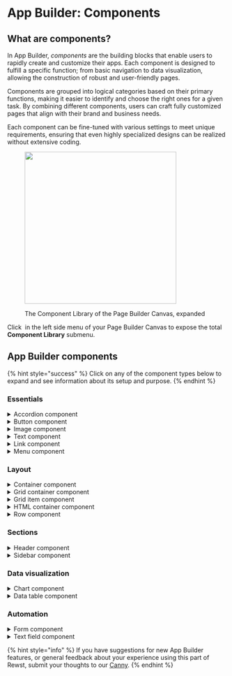 # App Builder: Components

## What are components?&#x20;

In App Builder, _components_ are the building blocks that enable users to rapidly create and customize their apps. Each component is designed to fulfill a specific function; from basic navigation to data visualization, allowing the construction of robust and user-friendly pages.&#x20;

Components are grouped into logical categories based on their primary functions, making it easier to identify and choose the right ones for a given task. By combining different components, users can craft fully customized pages that align with their brand and business needs.

Each component can be fine-tuned with various settings to meet unique requirements, ensuring that even highly specialized designs can be realized without extensive coding.

<figure><img src="../../.gitbook/assets/Screenshot 2025-08-21 at 6.36.34 PM.png" alt="" width="348"><figcaption><p>The Component Library of the Page Builder Canvas, expanded</p></figcaption></figure>

Click <img src="../../.gitbook/assets/Screenshot 2025-08-21 at 6.37.51 PM.png" alt="" data-size="line"> in the left side menu of your Page Builder Canvas to expose the total **Component Library** submenu.&#x20;

## App Builder components

{% hint style="success" %}
Click on any of the component types below to expand and see information about its setup and purpose.
{% endhint %}

### Essentials

<details>

<summary>Accordion component</summary>

Manage and organize information efficiently, particularly when users need to navigate through large sets of data or content. By showing one section at a time, it reduces visual clutter and enables a focused user experience.

### What the accordion component could be used for&#x20;

* Presenting FAQs, where each question expands into a detailed answer
* Organizing grouped content, like features or categories, for better readability
* Cleaner presentation of sidebar menu items
* Collapsing or expanding informational sections on dashboards or reports
* Providing step-by-step instructions, with each step expandable to reveal more details

<figure><img src="../../.gitbook/assets/Screenshot 2025-05-08 at 12.08.31 PM.png" alt=""><figcaption></figcaption></figure>

1. Click on the Accordion component on the canvas, after it has been added.
2. The **Properties** panel holds various configurable options. You can also edit text-based parts these configurations by clicking into their fields on the component and typing there directly.
   1. **Text Content**
      1. **Title**: Specify the title of the component.
      2. **Render details text**: Check or uncheck to show\hide text defined in the **Details** panel.
      3. **Details**: Text that will be displayed on the component.
   2. **Layout**
      1. **Start Expanded**: Check or uncheck to load component in default expanded\collapsed state.
      2. **Width:** Set the width of the component.
      3. **Override Theme**: Check the box to apply custom styling.
      4. **Colors**
         1. **Background**: Set the color of the component.
         2. **Text**: Set the color of the text in the component.
      5. **Margin**: Set the distance between the accordion and its surrounding components.
3. **Live Preview**: The canvas provides a live preview of your configured component(s) once you've made changes.

</details>

<details>

<summary>Button component</summary>

The button component allows you to integrate clickable buttons that trigger actions within your web applications. These buttons can initiate any number of functions, from submitting forms to redirecting users to other pages or executing custom scripts.

### What the button component could be used for

* Submitting forms and collecting user inputs.
* Redirecting users to other sections of the application or external resources.
* Initiating downloads or transactions.
* Triggering various functions defined within the application, such as opening a modal window or starting a workflow.

<figure><img src="../../.gitbook/assets/Screenshot 2025-08-22 at 9.18.40 AM.png" alt=""><figcaption></figcaption></figure>

### **Example use case for the button component** <a href="#example-use-case-for-the-button-component" id="example-use-case-for-the-button-component"></a>

For an MSP’s internal tool that manages client device setups, a Button component labeled "Deploy Software" could be implemented. This button could initiate a rewst workflow install or update software across client systems. By simplifying complex actions into a single button click, MSPs can ensure consistent software deployments, reduce human error, and increase operational efficiency.

### Add a button to your page <a href="#add-a-button-to-your-page" id="add-a-button-to-your-page"></a>

1. **Access the Canvas**: Open the page you're working on in edit mode, in App Platform.
2. **Drag-and-Drop**: Locate the 'Button' component in the component library, then drag and drop it onto the canvas.

### Configure the button component <a href="#configure-the-button-component" id="configure-the-button-component"></a>

1. **Select the component**: Click on the added 'Button' component to select it.
2. **Properties Panel**: On the properties panel, you'll find various configurable options:
   * **Button Text:** Specify the label on the button.
   * **Button Behavior**
     * **URL to Redirect on click:** Specify the URL to which the button redirects when clicked.
     * **As new tab**: Toggle to open the redirect URL in a new tab.
     * **Workflow**: Assign workflows to execute when the button is clicked.
     * **Open modal**: Select the modal that will load when the button is clicked. _(optional)_
   * **Colors**
     * **Background**: Set the color of the button.
     * **Text**: Set the color of the button's label.
   * **Margin**: Adjust the distance between the button component and its surrounding components.
   * **Padding**: Adjust the size of the button, relative to its label.
   * **Decoration**
     * **Style**: Set the style of the button; 'text', 'outlined', or 'contained'.
     * **Radius**: Adjust the degree of rounded appearance.
   * **Typography**
     * **Override Theme**: Toggle to enable\disable custom styling.
     * **Font Size**: Adjust the font size.
     * **Font Weight**: Adjust the font weight.
3. **Live Preview**: The canvas provides a live preview of your configured component(s) once you've made changes.

</details>

<details>

<summary>Image component</summary>

The image component allows you to integrate visual content into your web applications. This component is essential for conveying information visually and supporting the textual content within your applications.

### What the image component could be used for <a href="#what-the-image-component-could-be-used-for" id="what-the-image-component-could-be-used-for"></a>

* Showcasing product features or service details.
* Enhancing blog posts or articles with relevant visuals.
* Creating a more engaging user interface with graphical elements.
* Displaying logos or other branding materials to strengthen identity.

<figure><img src="../../.gitbook/assets/Screenshot 2025-08-22 at 9.19.50 AM.png" alt=""><figcaption></figcaption></figure>

### **Example use case for the image component** <a href="#example-use-case-for-the-image-component" id="example-use-case-for-the-image-component"></a>

An MSP might use the Image component to enhance a tutorial page on their client portal. By incorporating screenshots and diagrams, they can visually guide clients through the steps to set up a VPN or configure email settings on various devices. This not only makes the instructions clearer and more accessible but also reduces the cognitive load on users, potentially decreasing the number of support calls and increasing client satisfaction with the self-service options provided.

### Add an image to your page <a href="#add-an-image-to-your-page" id="add-an-image-to-your-page"></a>

1. **Access the Canvas**: Open the page you're working on in edit mode, in App Platform.
2. **Drag-and-Drop**: Locate the 'Image' component in the component library, then drag and drop it onto the canvas.

### Configure the image component <a href="#configure-the-image-component" id="configure-the-image-component"></a>

1. **Select the component**: Click on the added 'Image' component to select it.
2. **Properties Panel**: On the properties panel, you'll find various configurable options:
   * **Source URL**: Specify the URL of the image.
   * **Link**: Specify the URL to which the image redirects when clicked.
   * **Open link as new tab**: Toggle to open the Link URL in a new tab.
   * **In-line styles**: Define custom CSS properties for the component.
3. **Live Preview**: The canvas provides a live preview of your configured component(s) once you've made changes.

</details>

<details>

<summary>Text component</summary>

The text component allows you to incorporate customizable text blocks into your web applications. This component is essential for adding readable content that informs, guides, or communicates with users, making it a fundamental element for building any web-based interface.

### What the text component could be used for <a href="#what-the-text-component-could-be-used-for" id="what-the-text-component-could-be-used-for"></a>

* Displaying informative content like service descriptions, company information, or user guides.
* Showing dynamic text content, such as user names, statuses, or other personalized information.
* Creating headers, labels, or annotations that help users navigate and understand the layout and functions of the application.

<figure><img src="../../.gitbook/assets/Screenshot 2025-08-22 at 9.21.23 AM.png" alt=""><figcaption></figcaption></figure>

### **Example use case for the text component** <a href="#example-use-case-for-the-text-component" id="example-use-case-for-the-text-component"></a>

In a service management application, the Text component could be employed to provide detailed descriptions of each service offered, such as network security monitoring, data backup solutions, or technical support services. Each service page could feature headings, subheadings, and paragraphs that explain what the service includes, its benefits, and how clients can subscribe or inquire for more details.

### Add text component to your page <a href="#add-text-component-to-your-page" id="add-text-component-to-your-page"></a>

1. **Access the Canvas**: Open the page you're working on in edit mode, in App Platform.
2. **Drag-and-Drop**: Locate the 'Text' component in the component library, then drag and drop it onto the canvas.

### Configure the text component <a href="#configure-the-text-component" id="configure-the-text-component"></a>

1. **Select the component**: Click on the added 'Text' component to select it.
2. **Properties Panel**: On the properties panel, you'll find various configurable options:
   * **Text**: Define the text that will be displayed in the component
   * **Typography**
     * **Text Variant**: Set the style of the text.
     * **Font Size**: Adjust the size of the text.
     * **Align**: Set the alignment of the text in the component; 'Left', 'Center' or 'Right'.
     * **Weight**: Set the weigh of the font; 'Regular', 'Medium' or 'Bold'.
     * **Appearance**
       * **Text**: Set the color of the text.
       * **Shadow**: Adjust the intensity of the text's shadow.
     * **Margin**: Adjust the distance between the text component and its surrounding components.
3. **Live Preview**: The canvas provides a live preview of your configured component(s) once you've made changes.

[\
](https://docs.rewst.help/documentation/app-builder/components/sidebar)

</details>

<details>

<summary>Link component</summary>

The link component allows you to embed hyperlinks within your apps, enabling users to navigate to different sections with the app or external sites, or even to download resources with just a click.

### What the link component could be used for <a href="#what-the-link-component-could-be-used-for" id="what-the-link-component-could-be-used-for"></a>

* Navigating to different pages within the application.
* Linking to external websites that provide additional information or resources.
* Downloading files, such as PDFs, directly from the application.
* Initiating email communications by linking to "mailto:" addresses, or other, URL syntax's.

<figure><img src="../../.gitbook/assets/Screenshot 2025-08-22 at 9.22.48 AM (1).png" alt=""><figcaption></figcaption></figure>

### **Example use case for the link component** <a href="#example-use-case-for-the-link-component" id="example-use-case-for-the-link-component"></a>

Consider an internal company portal where employees need to access various departments. The Link component could be used to create a central dashboard with links to each department. For instance, clicking on a "Human Resources" link might take an employee to an internal HR page where they can find forms and contact information, streamlining navigation and improving the user experience within the portal.

### Add a link on your page <a href="#add-a-link-on-your-page" id="add-a-link-on-your-page"></a>

1. **Access the Canvas**: Open the page you're working on in edit mode, in App Platform.
2. **Drag-and-Drop**: Locate the 'Link' component in the component library, then drag and drop it onto the canvas.

### Configure the link component <a href="#configure-the-link-component" id="configure-the-link-component"></a>

1. **Select the component**: Click on the added 'Link' component to select it.
2. **Properties Panel**: On the properties panel, you'll find various configurable options:
   * **Link Text:** Specify the text for the link.
   * **URL Settings**
     * **Select a page**: Select an existing page in the app to which the link redirects when clicked.
     * **URL to Redirect on click**: Specify the URL to which the button redirects when clicked.
     * **Open as new tab**: Toggle to open the page, or URL, in a new ta&#x62;**.**
   * **Style**
     * **Render as list item**: Toggle to render link in list format. (Useful for when then link is nested in a sidebar component).
   * **Icon**
     * **Disable Link Icon**: Toggle to show\hide icon with link.
     * **Icon**: Specify an icon from [Material UI](https://mui.com/material-ui/material-icons) to show next to link.
     * **Icon Size**: Adjust the size of the icon.
   * **Typography**
     * **Override Theme**: Toggle to enable\disable custom styling.
     * **Text Variant**: Set the font style.
     * **Font Size**: Adjust the font size.
     * **Font Weight**: Adjust the font weight; 'Regular', 'Medium' or 'Bold'.
     * **Colors**
       * **Background**: Set the color of the background.
       * **Text**: Set the color of the text.
   * **Spacing**
     * **Margin**: Adjust the distance between the link component and its surrounding components.
     * **Padding**: Adjust the size of the link, relative to its text.
   * **Decoration**
     * **Radius**: Adjust the degree of rounded appearance.
3. **Live Preview**: The canvas provides a live preview of your configured component(s) once you've made changes.

</details>

<details>

<summary>Menu component</summary>

The menu component enables you to create dynamic navigation menus within your web applications. This component is crucial for structuring the navigation of your site, allowing users to easily access various sections and functionalities offered by your application.

### What the menu component could be used for <a href="#what-the-menu-component-could-be-used-for" id="what-the-menu-component-could-be-used-for"></a>

* Organizing site content into accessible categories and sub-categories.
* Providing quick access to important information like contact details, support sections, and user account areas.
* Supporting responsive designs that adapt to different devices, ensuring seamless navigation on desktops, tablets, and smartphones.

<figure><img src="../../.gitbook/assets/Screenshot 2025-08-22 at 9.25.26 AM.png" alt=""><figcaption></figcaption></figure>

### **Example use case for the menu component** <a href="#example-use-case-for-the-menu-component" id="example-use-case-for-the-menu-component"></a>

Consider an MSP that manages a complex array of IT services, including cloud storage solutions, network security, and technical support. The Menu component can be used to structure these services into a well-organized menu in the sidebar of the application. For instance, each major service category could be a menu item, with drop-downs for subcategories like FAQs, pricing, setup guides, and case studies. This organization allows clients to quickly navigate through the services, find the information they need without hassle, and understand the full range of what the MSP offers, thereby improving the user experience and engagement with the platform.

### Add a menu to your page <a href="#add-a-menu-to-your-page" id="add-a-menu-to-your-page"></a>

1. **Access the Canvas**: Open the page you're working on in edit mode, in App Platform.
2. **Drag-and-Drop**: Locate the 'Menu' component in the component library, then drag and drop it onto the canvas.

### Configure the menu component <a href="#configure-the-menu-component" id="configure-the-menu-component"></a>

1. **Select the component**: Click on the added 'Menu' component to select it.
2. **Properties Panel**: On the properties panel, you'll find various configurable options:
   * **Layout**
     * **Minimum width**: Adjust the minimum width for the component.
   * **Links**
     * **Add new Link**: Specify a new link to add to the menu component
     * **Drag\Drop**: Reorder the links in the menu component.
3. **Live Preview**: The canvas provides a live preview of your configured component(s) once you've made changes.

</details>

### Layout

<details>

<summary>Container component</summary>

The container component allows you to group and organize various UI elements within a structured and styled section. This component is essential for creating visually coherent and logically organized layouts in your web applications.

### What the container component could be used for

* Structuring a page into logical sections to improve visual hierarchy.
* Creating a consistent layout that adapts to different screen sizes, enhancing responsiveness.
* Isolating widget-like components that function independently within a page.
* Serving as a design or thematic boundary for different areas within a single page.

<figure><img src="../../.gitbook/assets/Screenshot 2025-08-22 at 9.26.41 AM.png" alt=""><figcaption></figcaption></figure>

### **Example use case for the container component** <a href="#example-use-case-for-the-container-component" id="example-use-case-for-the-container-component"></a>

Imagine setting up a user profile page within an application on the App Platform. The Container component can be strategically utilized to separate information into distinct blocks, such as personal details, contact information, and account settings. Each container ensures that the elements within it, like text fields, images, and buttons, are well-organized and visually distinct from other sections. This not only improves the aesthetics but also enhances the usability of the profile page, making it easier for users to navigate and update their information efficiently.

### Container versus grid container <a href="#container-versus-grid-container" id="container-versus-grid-container"></a>

* **Container Component**: The Container component is a versatile element for structuring content and styling containers. It allows for flexible arrangements but does not enforce a grid structure.
* **Grid Container Component**: The Grid Container component, on the other hand, is specifically designed to create layouts with a grid structure. It simplifies the process of aligning and organizing content in a grid format. More on the grid container component can be found [here](https://docs.rewst.help/documentation/app-builder/components/grid-container).

### Add a container to your page <a href="#add-a-container-to-your-page" id="add-a-container-to-your-page"></a>

1. **Access the Canvas**: Open the page you're working on in edit mode, in App Platform.
2. **Drag-and-Drop**: Locate the 'Container' component in the component library, then drag and drop it onto the canvas.

### Configure the container component <a href="#configure-the-container-component" id="configure-the-container-component"></a>

1. **Select the component**: Click on the added 'Container' component to select it.
2. **Properties Panel**: On the properties panel, you'll find various configurable options:
   * **Override Theme**: Toggle to enable custom styling.
   * **Dimension**
     * **Width (%)**: Specify the width of the container in relation to the canvas.
     * **Height (%)**: Specify the height of the container in relation to the canvas.
   * **Colors**
     * **Background**: Set the color of the component's background.
     * **Text**: Set the color of the component's text.
   * **Margin**: Adjust the distance between the button component and its surrounding components.
   * **Padding**: Adjust the size of the button, relative to its label.
   * **Decoration**
     * **Radius**: Adjust the degree of rounded appearance.
     * Shadow: Adjust the amount of shadowing around the component.
   * **Alignment**
     * **Flex Direction**: Choose the direction of the container's flex items; 'row' or 'column'.
     * **Fill Space**: Toggle to make the container fill all available space.
     * **Align Items:** Align the container's flex items on the cross-axis and main-axis
     * **Justify Content**: Align the container's flex items on the cross-axis and main-axis
3. **Live Preview**: The canvas provides a live preview of your configured component(s) once you've made changes.

[\
](https://docs.rewst.help/documentation/app-builder/components/button)

</details>

<details>

<summary>Grid container component</summary>

The grid container component allows you to create organized layouts with a grid structure. This documentation provides instructions on adding a grid container to your canvas and customizing its properties.

### What the grid container component could be used for

* Creating complex page layouts with multiple sections and alignment.
* Ensuring content is responsive and adapts to various screen sizes and orientations.
* Aligning components precisely within a page, enhancing the visual structure.
* Organizing text, images, and interactive elements in a clean, navigable format.

<figure><img src="../../.gitbook/assets/Screenshot 2025-08-22 at 9.27.46 AM.png" alt=""><figcaption></figcaption></figure>

### **Example use case for the grid container component** <a href="#example-use-case-for-the-grid-container-component" id="example-use-case-for-the-grid-container-component"></a>

Imagine a real estate website where property listings need to be displayed in an organized manner. The Grid Container can be used to create a uniform grid layout where each property's image, description, and key details are presented in individual grid cells. This setup allows users to easily compare listings and navigate through options without overwhelming visual clutter, enhancing user experience and engagement.

### Grid container versus container <a href="#grid-container-versus-container" id="grid-container-versus-container"></a>

* **Grid Container Component**: The Grid Container component is specifically designed to create layouts with a grid structure. It simplifies the process of aligning and organizing content in a grid format.
* **Container Component**: The Container component, on the other hand, is a versatile element for structuring content and styling containers. It allows for flexible arrangements but does not enforce a grid structure. More on the container component can be found [here](https://docs.rewst.help/documentation/app-builder/components/container).

### Grid container versus grid item <a href="#grid-container-versus-grid-item" id="grid-container-versus-grid-item"></a>

* **Grid Container Component**: The Grid Container acts as the foundational element of a grid layout. It defines the overall grid structure within which Grid Items are placed. It sets the framework for how the grid behaves and how items within it are aligned and distributed.
* **Grid Item Component**: The Grid Item component is used within a Grid Container to place individual elements like text, images, buttons, etc. It represents the content blocks that fill the grid defined by the Grid Container. More on the grid item component can be found [here](https://docs.rewst.help/documentation/app-builder/components/grid-item).

### Add a grid container to your page <a href="#add-a-grid-container-to-your-page" id="add-a-grid-container-to-your-page"></a>

1. **Access the Canvas**: Open the page you're working on in edit mode, in App Platform.
2. **Drag-and-Drop**: Locate the 'Grid Container' component in the component library, then drag and drop it onto the canvas.

### Configure the grid container component <a href="#configure-the-grid-container-component" id="configure-the-grid-container-component"></a>

1. **Select the component**: Click on the added 'Grid Container' component to select it.
2. **Properties Panel**: On the properties panel, you'll find various configurable options:
   * **In-line styles**: Define custom CSS properties for the component.
3. **Live Preview**: The canvas provides a live preview of your configured component(s) once you've made changes.

[PreviousForm component](https://docs.rewst.help/documentation/app-builder/components/form)[\
](https://docs.rewst.help/documentation/app-builder/components/grid-item)

</details>

<details>

<summary>Grid item component</summary>

The grid item component is used in conjunction with the grid container to structure and align content within a grid layout. This component allows for precise placement and organization of elements like text, images, buttons, and more within individual grid cells, enabling a clean and responsive design for your web applications.

### What the grid item component could be used for

* Organizing content into columns and rows for better visual hierarchy and readability.
* Creating responsive designs that automatically adjust layout elements based on screen size.
* Aligning and distributing space among elements evenly within a grid layout.
* Enhancing the aesthetic appeal of pages by enabling sophisticated layout designs.

<figure><img src="../../.gitbook/assets/Screenshot 2025-08-22 at 9.28.39 AM.png" alt=""><figcaption></figcaption></figure>

### **Example use case for the grid item component** <a href="#example-use-case-for-the-grid-item-component" id="example-use-case-for-the-grid-item-component"></a>

In a client reporting dashboard managed by an MSP, the Grid Item component could be used to organize various performance metrics into a structured layout. Each metric, such as network uptime, system load, and incident response times, could be displayed in individual grid items that are part of a larger grid container. This arrangement not only makes the dashboard more navigable and easier to read but also allows each metric to be resized and reordered effortlessly as per the client’s preference or device being used. This structured approach ensures that critical data is presented in a clear, coherent manner, enhancing the usability of the dashboard.

### Grid item versus grid container <a href="#grid-item-versus-grid-container" id="grid-item-versus-grid-container"></a>

* **Grid Item Component**: The Grid Item component is used within a Grid Container to place individual elements like text, images, buttons, etc. It represents the content blocks that fill the grid defined by the Grid Container.
* **Grid Container Component**: The Grid Container acts as the foundational element of a grid layout. It defines the overall grid structure within which Grid Items are placed. It sets the framework for how the grid behaves and how items within it are aligned and distributed. More on the grid container component can be found [here](https://docs.rewst.help/documentation/app-builder/components/grid-container).

### Add a grid item to your page <a href="#add-a-grid-item-to-your-page" id="add-a-grid-item-to-your-page"></a>

1. **Access the Canvas**: Open the page you're working on in edit mode, in App Platform.
2. **Drag-and-Drop**: Locate the 'Grid Item' component in the component library, then drag and drop it onto the canvas.

### Configure the grid item component <a href="#configure-the-grid-item-component" id="configure-the-grid-item-component"></a>

1. **Select the component**: Click on the added 'Grid Item' component to select it.
2. **Properties Panel**: On the properties panel, you'll find various configurable options:
   * **In-line styles**: Define custom CSS properties for the component.
3. **Live Preview**: The canvas provides a live preview of your configured component(s) once you've made changes.

</details>

<details>

<summary>HTML container component</summary>

The HTML container component allows you to embed custom HTML code directly into your web applications. This component is essential for incorporating bespoke elements, custom scripts, or third-party integrations that enhance the functionality and uniqueness of your applications.

### What the HTML container component could be used for <a href="#what-the-html-container-component-could-be-used-for" id="what-the-html-container-component-could-be-used-for"></a>

* Embedding custom HTML or interactive elements that are not natively supported by the platform.
* Integrating third-party widgets, such as live chat support, ticket information, or weather updates.
* Inserting custom scripts for enhanced tracking, analytics, or dynamic content updates.
* Enhancing pages with bespoke multimedia content, like videos or custom graphics.

<figure><img src="../../.gitbook/assets/Screenshot 2025-08-22 at 9.30.00 AM.png" alt=""><figcaption></figcaption></figure>

### **Example use case for the HTML container component** <a href="#example-use-case-for-the-html-container-component" id="example-use-case-for-the-html-container-component"></a>

An MSP could use the HTML Container component to enhance the support section of their client portal by embedding a real-time support ticket status widget. This widget, crafted with custom HTML and JavaScript, could connect directly to your ticketing system to display the current status of a client's support tickets, including open issues, pending actions, and resolved cases.

### Add an HTML container to a page <a href="#add-an-html-container-to-a-page" id="add-an-html-container-to-a-page"></a>

1. **Access the Canvas**: Open the page you're working on in edit mode, in App Platform.
2. **Drag-and-Drop**: Locate the 'HTML Container' component in the component library, then drag and drop it onto the canvas.

### Configure the HTML container component <a href="#configure-the-html-container-component" id="configure-the-html-container-component"></a>

1. **Select the component**: Click on the added 'HTML Container' component to select it.
2. **Properties Panel**: On the properties panel, you'll find various configurable options:
   * **In-line styles**: Define custom CSS properties for the component.
   * **In-line HTML**: Define custom HTML code for the component.
3. **Live Preview**: The canvas provides a live preview of your configured component(s) once you've made changes.

</details>

<details>

<summary>Row component</summary>

The row component allows you to organize and align content horizontally within a container. This structural component is essential for creating clean, orderly layouts that enhance both the aesthetics and the functionality of your web applications.

### What the row component could be used for <a href="#what-the-row-component-could-be-used-for" id="what-the-row-component-could-be-used-for"></a>

* Structuring content into horizontal blocks within a webpage.
* Aligning multiple elements, such as buttons, images, or text, within a single horizontal line.
* Creating a base for grid systems that require precise control over the placement and alignment of components.
* Supporting responsive design principles by organizing content in rows that adjust to screen width changes.

<figure><img src="../../.gitbook/assets/Screenshot 2025-08-22 at 9.30.51 AM.png" alt=""><figcaption></figcaption></figure>

### **Example use case for the row component** <a href="#example-use-case-for-the-row-component" id="example-use-case-for-the-row-component"></a>

You could use the Row component on a service overview page to align icons or buttons that link to different IT services you offer, such as cybersecurity, cloud infrastructure, and network management. Each service could be represented by an icon and a short description in a separate row element, ensuring that the page is easy to scan and that users can quickly find the service they need. This usage not only makes the page visually attractive but also enhances user navigation and improves overall site organization.

### Add a row to a page <a href="#add-a-row-to-a-page" id="add-a-row-to-a-page"></a>

1. **Access the Canvas**: Open the page you're working on in edit mode, in App Platform.
2. **Drag-and-Drop**: Locate the 'Row' component in the component library, then drag and drop it onto the canvas.

### Configure the row component <a href="#configure-the-row-component" id="configure-the-row-component"></a>

1. **Select the component**: Click on the added 'Row' component to select it.
2. **Properties Panel**: On the properties panel, you'll find various configurable options:
   * **Layout**
     * **Height**: Adjust the height of the component.
     * **Alignment**: Set the alignment of the content placed within the row component; 'Space between', 'Start', Center' or 'End'.
     * **Reverse order**: Toggle to reverse the order of the components within the row component.
3. **Live Preview**: The canvas provides a live preview of your configured component(s) once you've made changes.

</details>

### Sections

<details>

<summary>Header component</summary>

The header component allows you to design and implement top-level navigation and branding elements for your web applications. This component is crucial for creating a consistent and professional look across your platform, providing users with accessible navigation and clear identification of your brand.

## What the header component could be used for

* Displaying a company logo and tagline.
* Housing primary navigation links to different sections of the application.
* Integrating quick access tools like search bars, notification icons, or user account settings.
* Highlighting important contact information or support links.

<figure><img src="../../.gitbook/assets/Screenshot 2025-08-22 at 9.31.47 AM.png" alt=""><figcaption></figcaption></figure>

### **Example use case for the header component** <a href="#example-use-case-for-the-header-component" id="example-use-case-for-the-header-component"></a>

Consider an MSP that provides a variety of IT services and uses the App Platform to manage client interactions. The Header component can be utilized to prominently display your logo for brand recognition and include navigation links to services, support, account management, and contact pages. This setup ensures that clients can easily navigate the platform, find the information they need quickly, and have constant access to assistance, enhancing overall user satisfaction and engagement with the platform.

### Add a header to your page <a href="#add-a-header-to-your-page" id="add-a-header-to-your-page"></a>

Only ONE instance of the Header component can be used, per app platform page!

1. **Access the Canvas**: Open the page you're working on in edit mode, in App Platform.
2. **Drag-and-Drop**: Locate the 'Header' component in the component library, then drag and drop it onto the canvas.

### Configure the header component <a href="#configure-the-header-component" id="configure-the-header-component"></a>

1. **Select the component**: Click on the added 'Header' component to select it.
2. **Properties Panel**: On the properties panel, you'll find various configurable options:
   * App Header
     * **Render App Image**: Toggle to show\hide the App's image.
     * **Render App Icon**: Toggle to show\hide the App Title's icon.
     * **Icon**: Specify an icon from [Material UI](https://mui.com/material-ui/material-icons) to show next to the link.
     * **Icon Size**: Adjust the size of the icon.
     * **Render Link Header**: Toggle to show\hide the App's Title.
   * Tabs
     * **Add new tab**: Specify a new link to add to the header component
     * **Drag\Drop**: Reorder the links in the header component.
   * Menu
     * **Icon URL**: Specify the URL of the Profile Menu icon.
     * **Disable Profile Menu**: Toggle to enable\disable the Profile Menu in the header.
     * **Add new menu item**: Specify a new link to add to the Profile Menu.
     * **Drag\Drop**: Reorder the links in the Profile Menu.
3. **Live Preview**: The canvas provides a live preview of your configured component(s) once you've made changes.

</details>

<details>

<summary>Sidebar component</summary>

The sidebar component allows you to create a vertical navigation menu or information panel that sits alongside the main content of your web applications. This component provides users with easy access to additional functionalities, navigation links, or supplementary information, without cluttering the main view.

### What the sidebar component could be used for <a href="#what-the-sidebar-component-could-be-used-for" id="what-the-sidebar-component-could-be-used-for"></a>

* Housing primary navigation links that remain accessible regardless of the main content being viewed.
* Displaying user profile information, quick settings, or status indicators.
* Providing quick access to tools like search bars, filters, or action buttons.
* Enhancing the functionality of dashboards by including real-time data feeds or notifications.

<figure><img src="../../.gitbook/assets/Screenshot 2025-08-22 at 9.33.19 AM.png" alt=""><figcaption></figcaption></figure>

### **Example use case** <a href="#example-use-case" id="example-use-case"></a>

You could use the Sidebar component in a client management system to consistently provide users with access to various sections such as Dashboard, Reports, Settings, Support, and Account Information. For instance, when a user navigates to view detailed reports, the sidebar remains visible, offering the ability to quickly jump to other sections or perform actions like updating account settings or returning to the dashboard. This consistent access improves user experience by making navigation straightforward and reducing the number of steps needed to switch between different parts of the application.

### Add a sidebar to your page <a href="#add-a-sidebar-to-your-page" id="add-a-sidebar-to-your-page"></a>

Only ONE instance of the Sidebar component can be used, per app platform page!

1. **Access the Canvas**: Open the page you're working on in edit mode, in App Platform.
2. **Drag-and-Drop**: Locate the 'Sidebar' component in the component library, then drag and drop it onto the canvas.

### Configure the sidebar component <a href="#configure-the-sidebar-component" id="configure-the-sidebar-component"></a>

1. **Select the component**: Click on the added 'Sidebar' component to select it.
2. **Properties Panel**: On the properties panel, you'll find various configurable options:
   * **Layout**
     * **Position**: Toggle to set the position of sidebar on the canvas; 'Left' or 'Right'.
3. **Live Preview**: The canvas provides a live preview of your configured component(s) once you've made changes.

[\
](https://docs.rewst.help/documentation/app-builder/components/row)

</details>

### Data visualization

<details>

<summary>Chart component</summary>

The chart component allows you to group and organize various UI elements within a structured and styled section. This component is essential for creating visually coherent and logically organized layouts in your web applications.

### What the chart component could be used for

* Displaying sales trends and revenue growth over time.
* Comparing the performance metrics of different products or services.
* Visualizing demographic data and user engagement statistics.
* Showcasing real-time data updates such as stock prices or performance metrics.

<figure><img src="../../.gitbook/assets/Screenshot 2025-08-22 at 9.34.27 AM.png" alt=""><figcaption></figcaption></figure>

### **Example use case for the chart component** <a href="#example-use-case-for-the-chart-component" id="example-use-case-for-the-chart-component"></a>

An MSP might use the Chart component to visualize client network usage, system performance or support\ticket metrics over time. For instance, line charts could display changes in bandwidth usage or storage capacity across multiple client sites, helping you identify trends, anticipate needs, and allocate resources more effectively. This visualization aids in proactive management and enhances the strategic advising role of the MSP with their clients.

### Add a chart to your page <a href="#add-a-chart-to-your-page" id="add-a-chart-to-your-page"></a>

1. **Access the Canvas**: Open the page you're working on in edit mode, in App Platform.
2. **Drag-and-Drop**: Locate the 'Chart' component in the component library, then drag and drop it onto the canvas.

### Configure the chart component <a href="#configure-the-chart-component" id="configure-the-chart-component"></a>

1. **Select the component**: Click on the added 'Chart' component to select it.
2. **Properties Panel**: On the properties panel, you'll find various configurable options:
   * **Data Source**
     * **Workflow Input:** Specify the workflow to load.
     * **Max Records to show:** Adjust the number of the records to show.
   * **Chart Options**
     * **Editor View:** Define custom properties for the component.
     * **Open Configuration**: An array of component specific toggle's to modify the overall look and feel of the chart component.
   * **Dataset Options**
     * **Editor View:** Define custom CSS properties for the component.
     * **Add a new dataset**
       * **Data Source**
         * **Data Load Method**: Specify when the chosen workflow will execute; Use Latest Workflow' or 'Run workflow on load', or 'Use workflow stream'.
         * **Workflow**: Specify the workflow to load.
         * **Open in new tab**: Open the specified workflow in a new tab.
         * **Workflow Output**: Specify the output of the workflow to populate the chart.
       * Chart Configuration
         * **Chart Type**: Select the desired chart type, 'line', 'bar', 'doughnut' or 'pie'.
         * **X axis data key**: Select the data point to associate to the X axis.
         * **Y axis data key**: Select the data point to associate to the Y axis.
         * **X Scale type**: Select the desired X-scale type; 'linear', 'logarithmic', 'category', 'time' or 'timeseries'.
3. **Live Preview**: The canvas provides a live preview of your configured component(s) once you've made changes.

[\
](https://docs.rewst.help/documentation/app-builder/components/container)

</details>

<details>

<summary>Data table component</summary>

The data table component allows you to display and manage rows of data in a structured, tabular format. This component is essential for MSPs to handle large datasets efficiently, such as client information, service logs, or performance metrics, providing a clear and interactive view of data.

### What the data table component could be used for

* Displaying detailed lists of customer tickets and their statuses.
* Managing inventory levels across multiple client sites.
* Showcasing performance reports with sortable metrics.
* Organizing billing and transaction records for easy access and analysis.

<figure><img src="../../.gitbook/assets/Screenshot 2025-08-22 at 9.35.18 AM.png" alt=""><figcaption></figcaption></figure>

### **Example use case for the data table component** <a href="#example-use-case-for-the-data-table-component" id="example-use-case-for-the-data-table-component"></a>

Consider a scenario where an MSP needs to monitor and manage network equipment across various client sites. The Data Table component can be used to list all equipment, displaying columns for device type, status, last service date, and location. Technicians can quickly sort by any column to prioritize devices that require immediate attention or filter to view only certain types of equipment. This use of the Data Table simplifies the management of numerous devices, ensuring that maintenance is timely and no critical issues are overlooked.

### Configure the data table component <a href="#configure-the-data-table-component" id="configure-the-data-table-component"></a>

1. **Select the component**: Click on the added 'Data Table' component to select it.
2. **Properties Panel**: On the properties panel, you'll find various configurable options:
   * **Data Source**
     * **Add\Edit Data Source**
       * **Data Load Method**: Specify when the chosen workflow will execute; Use Latest Workflow' or 'Run workflow on load'.
       * **Workflow**: Specify the workflow to load.
       * **Open in new tab**: Open the specified workflow in a new tab.
       * **Workflow Output**: Specify the output of the workflow to populate the data table.
   * **Table Configuration**
     * **Add a column**
       * **Accessor**: Specify the accessor (key) to access the data for the column.
       * **Type**: Set the data type; 'none', 'string', 'number', 'boolean', 'object', 'array' or 'action'.
       * **Header**: Specify the Header for the column.
       * **Button**: Select the desired icon for the button.
       * **Button Function**: Set the behavior of the button when clicked; 'Run a Workflow', 'Open a link' or 'Run Typescript'.
         * **Workflow**: Select the workflow to run
         * **Link**: Specify the URL to redirect to.
       * **Run Function on edit**: Toggle to run the button function when the component is edited.
       * **Reload Table after function**: Toggle to allow a refresh of the data table content once the function has completed.
     * **Edit Column**
       * **Accessor**: Specify the accessor (key) to access the data for the column.
       * **Type**: Set the data type; 'none', 'string', 'number', 'boolean', 'object', 'array' or 'action'.
       * **Header**: Specify the Header for the column.
       * **Add a condition**: Set rules to dynamically alter the styling of the cell data.
       * **Column Specific Configuration**
         * **Enable Editing** - Toggle to enable\disable editing of data in the column.
         * **Enable Click To Copy** - Toggle to enable\disable copying of data in the column.
         * **Enable Column Dragging** - Toggle to enable\disable column resizing.
         * **Enable Column Ordering** - Toggle to enable\disable column ordering.
         * **Enable Column Sorting** - Toggle to enable\disable column sorting.
         * **Enable Column Actions** - Toggle to enable\disable column actions.
       * **Column Aggregation Settings**
         * **Aggregate Group Function** - Specify a method to group similar values.
         * **Aggregate Footer Function** - Specify a method to count\visualize values.
       * **Edit Table Configuration**: An array of component specific toggle's to modify the overall look and feel of the data table component.
3. **Live Preview**: The canvas provides a live preview of your configured component(s) once you've made changes.

### Detailed example: Add data table component to page <a href="#detailed-example-add-data-table-component-to-page" id="detailed-example-add-data-table-component-to-page"></a>

1. Navigate to **App Builder > Apps**. Click on your **Hello World** app.
2. Click ![](https://docs.rewst.help/~gitbook/image?url=https%3A%2F%2F1835401289-files.gitbook.io%2F%7E%2Ffiles%2Fv0%2Fb%2Fgitbook-x-prod.appspot.com%2Fo%2Fspaces%252FAQQ1EHVcEsGKBPVHmiav%252Fuploads%252FCZo6ldGnH6mI54IKvYHU%252FScreenshot%25202025-03-14%2520at%252010.07.35%25E2%2580%25AFAM.png%3Falt%3Dmedia%26token%3D604f834d-4e7b-4ae9-8e89-7f68afc1c8f9\&width=300\&dpr=4\&quality=100\&sign=4f42465e\&sv=2)in the left side menu of the App Builder canvas. This will open the full component library.
3. Click **Data Table**, under **Data Visualization**. Drag it onto the canvas.
4. Click **No Records Found. Add a Data Source**.
5. Choose **Run Workflow on Load**.
   1. Whenever the page is loaded, the latest data will pull into it.
   2.  Alternatively, **Use Latest Workflow** could be used if you were returning data on a cron and didn't want to load it each time.&#x20;

       <figure><img src="https://docs.rewst.help/~gitbook/image?url=https%3A%2F%2F1835401289-files.gitbook.io%2F%7E%2Ffiles%2Fv0%2Fb%2Fgitbook-x-prod.appspot.com%2Fo%2Fspaces%252FAQQ1EHVcEsGKBPVHmiav%252Fuploads%252FmVmXQ4VZuUJ9HXLvrbXU%252Fdata%2520test%25201-min.png%3Falt%3Dmedia%26token%3Dcd1d8f2c-2ed0-4912-a408-6ed28ae1c05f&#x26;width=300&#x26;dpr=4&#x26;quality=100&#x26;sign=e7226764&#x26;sv=2" alt=""><figcaption></figcaption></figure>
6.  Choose **form\_output** in the **Workflow Output** drop-down selector. Once the workflow has finished, you'll see that option in the available list.&#x20;

    <figure><img src="https://docs.rewst.help/~gitbook/image?url=https%3A%2F%2F1835401289-files.gitbook.io%2F%7E%2Ffiles%2Fv0%2Fb%2Fgitbook-x-prod.appspot.com%2Fo%2Fspaces%252FAQQ1EHVcEsGKBPVHmiav%252Fuploads%252FeUVPJGuGdqK4ED04AGk9%252Fdata%2520test%25202-min.png%3Falt%3Dmedia%26token%3D534e804a-3afd-4889-9f6f-fd7a7b4b2d35&#x26;width=300&#x26;dpr=4&#x26;quality=100&#x26;sign=ec4d3dac&#x26;sv=2" alt=""><figcaption></figcaption></figure>
7. Click **Submit**.
8. Click **Hide View Column**. This will hide columns that you don't need to display to the user. Next to View and Trigger ID, click **⋮** and select **Hide X Column**.

<figure><img src="https://docs.rewst.help/~gitbook/image?url=https%3A%2F%2Fd3q7ie80jbiqey.cloudfront.net%2Fmedia%2Fimage%2Fzoom%2Fa706e094-8e7b-4676-aca4-9abb1d30331a%2F2.5%2F72.765285881591%2F49.511276501204%3F0&#x26;width=768&#x26;dpr=4&#x26;quality=100&#x26;sign=8fea118f&#x26;sv=2" alt=""><figcaption></figcaption></figure>

9\. Click the **Hide Trigger Id** column

10\. Click on Add a Column

Now let's make sure the user can actually get to the form, rather than just view a list.

<figure><img src="https://docs.rewst.help/~gitbook/image?url=https%3A%2F%2Fd3q7ie80jbiqey.cloudfront.net%2Fmedia%2Fimage%2Fzoom%2Fafb45bf1-5d11-4abc-8f84-bf09180133a2%2F2.5%2F95.814812408871%2F45.048936679245%3F0&#x26;width=768&#x26;dpr=4&#x26;quality=100&#x26;sign=a61f41ce&#x26;sv=2" alt=""><figcaption></figcaption></figure>

11\. In the Accessor dropdown, select the **view** key. By leaving the URL blank later on, the action button will automatically use the value from this key. In the Jinja from the last step, we made sure the value was the link to that form.



12\. Change the Type

Change the Type to **action.**

![](https://docs.rewst.help/~gitbook/image?url=https%3A%2F%2Fd3q7ie80jbiqey.cloudfront.net%2Fmedia%2Fimage%2Fzoom%2F0090aae6-a97f-4852-ad90-894040ec6c25%2F2.2922731242124%2F50.012881778879%2F77.418572277013%3F0\&width=768\&dpr=4\&quality=100\&sign=e31ebe81\&sv=2)

13\. Change the column name. Add a header, which is the column name for this action button.



<figure><img src="https://docs.rewst.help/~gitbook/image?url=https%3A%2F%2Fd3q7ie80jbiqey.cloudfront.net%2Fmedia%2Fimage%2Fzoom%2F60004a87-993c-4eb8-8c8b-8ef38c0ee908%2F2.2921757115931%2F50.000996727961%2F57.1015980728%3F0&#x26;width=768&#x26;dpr=4&#x26;quality=100&#x26;sign=1b7e348c&#x26;sv=2" alt=""><figcaption></figcaption></figure>

14\. Under the Button Function, select the **Open a link** option.

![](https://docs.rewst.help/~gitbook/image?url=https%3A%2F%2Fd3q7ie80jbiqey.cloudfront.net%2Fmedia%2Fimage%2Fzoom%2Fcf473677-1249-4095-b425-cc2d6186dd55%2F2.5%2F32.113830899932%2F75.584077045205%3F0\&width=768\&dpr=4\&quality=100\&sign=c204843d\&sv=2)

15\. If you want to make your data table more user friendly, add a tooltip to let them know what's going to happen.

16\. Click the **Play** button in the top right. This is a test button that runs the page as if you navigated to it normally. You should see a list of forms returned with an action column. If you click the link, you should go directly to that form.

![](https://docs.rewst.help/~gitbook/image?url=https%3A%2F%2Fd3q7ie80jbiqey.cloudfront.net%2Fmedia%2Fimage%2Fzoom%2F13730382-b4db-43de-a7f9-9b159a18c9b0%2F2.5%2F93.848828559866%2F1.1339103645518%3F0\&width=768\&dpr=4\&quality=100\&sign=9f27af7b\&sv=2)

17\. Click **Publish**.

![](https://docs.rewst.help/~gitbook/image?url=https%3A%2F%2Fd3q7ie80jbiqey.cloudfront.net%2Fmedia%2Fimage%2Fzoom%2F11591c77-f6f5-4a1a-ab02-e7e0b1cf3c4b%2F2.5%2F99.666096453609%2F0.43721714535275%3F0\&width=768\&dpr=4\&quality=100\&sign=3935ad22\&sv=2)

18\. At the top of the menu bar, you'll see a url that is unique to your app. Clicking this navigates to the page itself, the same one you'll send to your users.

![](https://docs.rewst.help/~gitbook/image?url=https%3A%2F%2Fd3q7ie80jbiqey.cloudfront.net%2Fmedia%2Fimage%2Fzoom%2Fc2fb15ed-2320-42d1-a08a-2c2eb4421de4%2F2.5%2F53.71904729945%2F1.1118548791515%3F0\&width=768\&dpr=4\&quality=100\&sign=feefbf6c\&sv=2)

</details>

### Automation

<details>

<summary>Form component</summary>

The form component allows you to present rewst forms for data entry, ensuring that data is collected efficiently from users, clients, or internal staff.

### What the form component could be used for

* Collecting service requests from clients.
* Onboarding new customers or employees.
* Conducting surveys to gauge client satisfaction.
* Scheduling service appointments or calls.

<figure><img src="../../.gitbook/assets/Screenshot 2025-08-22 at 9.36.05 AM.png" alt=""><figcaption></figcaption></figure>

### **Example use case for the form component** <a href="#example-use-case-for-the-form-component" id="example-use-case-for-the-form-component"></a>

Imagine an MSP that needs to onboard new clients and gather detailed information about their IT infrastructure. The Form component can be used to present an existing rewst form that clients fill out online. This form might include fields for company details, types of services required, existing hardware and software inventory, and preferred contact methods. Once submitted, the form data is automatically integrated into a rewst workflow that consumes that data, facilitating a smooth and organized onboarding process that enhances client experience and administrative efficiency.

### Add a form to your page <a href="#add-a-form-to-your-page" id="add-a-form-to-your-page"></a>

1. **Access the Canvas**: Open the page you're working on in edit mode, in App Platform.
2. **Drag-and-Drop**: Locate the 'Form' component in the component library, then drag and drop it onto the canvas.

### Configure the form component <a href="#configure-the-form-component" id="configure-the-form-component"></a>

1. **Select the component**: Click on the added 'Form' component to select it.
2. **Properties Panel**: On the properties panel, you'll find various configurable options:
   * **Form**: **S**pecify the workflow to load.
   * **Trigger**: **S**pecify the trigger to load when loading the form.
   * **Colors**
     * **Mode**: Set the color mode of the form; 'Light' or 'Dark'.
     * **Background**: Set the color of the component's background.
     * **Primary**: Set the color of the component's text.
   * **Functions**
     * **Redirect on Submit**: Specify the URL to which the Submit redirects when a user once clicked.
3. **Live Preview**: The canvas provides a live preview of your configured component(s) once you've made changes.

</details>

<details>

<summary>Text field component</summary>

The text field component allows you to integrate interactive forms or fields that capture user inputs essential for triggering and controlling workflows within your web applications.

### What text field could be used for <a href="#what-workflow-input-could-be-used-for" id="what-workflow-input-could-be-used-for"></a>

* Gathering parameters before executing a workflow, such as user preferences or specific requirements.
* Allowing users to initiate workflows that require real-time data, such as support ticket submissions or service requests.
* Enabling configuration changes that affect how services are delivered, such as scheduling backups or setting notification preferences.
* Facilitating user interactions that trigger complex sequences of tasks, enhancing dynamic response capabilities.

<figure><img src="../../.gitbook/assets/Screenshot 2025-08-22 at 11.30.09 AM.png" alt=""><figcaption></figcaption></figure>

### **Example use case for text field** <a href="#example-use-case-for-workflow-input" id="example-use-case-for-workflow-input"></a>

In an MSP’s client management system, the text field component might be used on a service configuration page where clients can enter their preferences for data backup services—choices like backup frequency, data cap, and specific folders to include. These inputs could then directly trigger a personalized backup workflow, ensuring that the service aligns perfectly with the client's specified needs. This approach not only automates the process based on real-time inputs but also enhances user satisfaction by providing customized service delivery.

### Add text field to your page <a href="#add-workflow-input-to-your-page" id="add-workflow-input-to-your-page"></a>

1. **Access the Canvas**: Open the page you're working on in edit mode, in App Platform.
2. **Drag-and-Drop**: Locate the 'Text Field' component in the component library, then drag and drop it onto the canvas.

### Configure the workflow input component <a href="#configure-the-workflow-input-component" id="configure-the-workflow-input-component"></a>

1. **Select the component**: Click on the added component to select it.
2. **Properties Panel**: On the properties panel, you'll find various configurable options:
   * Text Field Settings
     * **Input Label**: Define the label for the input.
     * **Input Type**: Define the type of the expected input; 'Text' or 'Slider'.
     * **Input Variant**: Define the variant of expected input; 'Standard', "Outlined' or 'Filled'.
     * **Input Variabl**e: Define the input variable.
3. **Live Preview**: The canvas provides a live preview of your configured component once you've made changes.

[\
](https://docs.rewst.help/documentation/app-builder/components/text)

</details>

{% hint style="info" %}
If you have suggestions for new App Builder features, or general feedback about your experience using this part of Rewst, submit your thoughts to our [Canny](https://rewst.canny.io/app-builder).&#x20;
{% endhint %}

